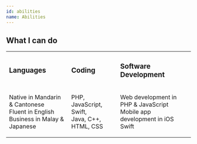 ```yaml
---
id: abilities
name: Abilities
---
```


<section>

<h2><strong>What I can do</strong></h2>

<div class="abilities">
  <table>
    <tr>
      <td><i class="fas fa-globe fa-2x"></i>
          <h3><strong>Languages</strong></h3></td>
      <td><i class="fas fa-code fa-2x"></i>
          <h3><strong>Coding</strong></h3></td>
      <td><i class="fas fa-laptop-code fa-2x"></i>
          <h3><strong>Software Development</strong></h3></td>
    </tr>
    <tr>
      <td>
        <p>
          Native in Mandarin & Cantonese<br>
          Fluent in English<br>
          Business in Malay & Japanese
        </p>
      </td>
      <td>
        <p>
          PHP, JavaScript, Swift,<br>
          Java, C++, HTML, CSS
        </p>
      </td>
      <td>
        <p>
          Web development in PHP & JavaScript<br>
          Mobile app development in iOS Swift
        </p>
      </td>
    </tr>
  </table>
</div>

</section>